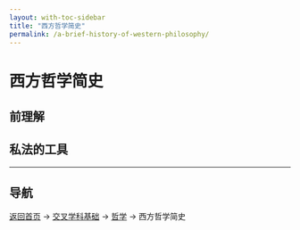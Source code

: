 ```yaml
---
layout: with-toc-sidebar
title: "西方哲学简史"
permalink: /a-brief-history-of-western-philosophy/
---
```

# 西方哲学简史

## 前理解

## 私法的工具

---

## 导航
[返回首页](/) → [交叉学科基础](/interdisciplinary-fundamentals/) → [哲学](/philosophy/) → 西方哲学简史
